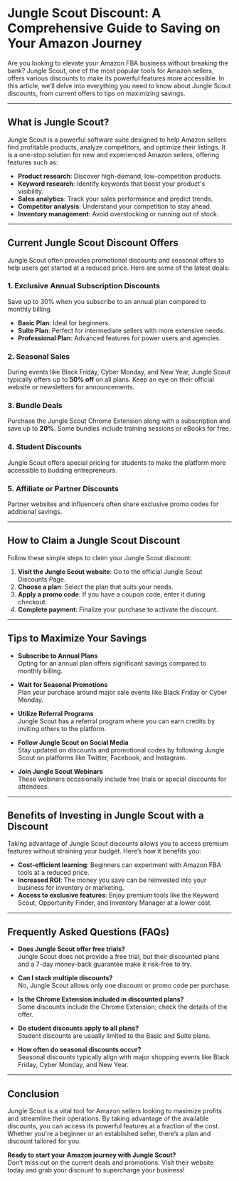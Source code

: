 # Jungle Scout Discount: A Comprehensive Guide to Saving on Your Amazon Journey

Are you looking to elevate your Amazon FBA business without breaking the bank? Jungle Scout, one of the most popular tools for Amazon sellers, offers various discounts to make its powerful features more accessible. In this article, we’ll delve into everything you need to know about Jungle Scout discounts, from current offers to tips on maximizing savings.

---

## What is Jungle Scout? 

Jungle Scout is a powerful software suite designed to help Amazon sellers find profitable products, analyze competitors, and optimize their listings. It is a one-stop solution for new and experienced Amazon sellers, offering features such as:

- **Product research**: Discover high-demand, low-competition products.
- **Keyword research**: Identify keywords that boost your product's visibility.
- **Sales analytics**: Track your sales performance and predict trends.
- **Competitor analysis**: Understand your competition to stay ahead.
- **Inventory management**: Avoid overstocking or running out of stock.

---

## Current Jungle Scout Discount Offers

Jungle Scout often provides promotional discounts and seasonal offers to help users get started at a reduced price. Here are some of the latest deals:

### 1. Exclusive Annual Subscription Discounts
Save up to 30% when you subscribe to an annual plan compared to monthly billing.

- **Basic Plan**: Ideal for beginners.
- **Suite Plan**: Perfect for intermediate sellers with more extensive needs.
- **Professional Plan**: Advanced features for power users and agencies.

### 2. Seasonal Sales
During events like Black Friday, Cyber Monday, and New Year, Jungle Scout typically offers up to **50% off** on all plans. Keep an eye on their official website or newsletters for announcements.

### 3. Bundle Deals
Purchase the Jungle Scout Chrome Extension along with a subscription and save up to **20%**. Some bundles include training sessions or eBooks for free.

### 4. Student Discounts
Jungle Scout offers special pricing for students to make the platform more accessible to budding entrepreneurs.

### 5. Affiliate or Partner Discounts
Partner websites and influencers often share exclusive promo codes for additional savings.

---

## How to Claim a Jungle Scout Discount

Follow these simple steps to claim your Jungle Scout discount:

1. **Visit the Jungle Scout website**: Go to the official Jungle Scout Discounts Page.
2. **Choose a plan**: Select the plan that suits your needs.
3. **Apply a promo code**: If you have a coupon code, enter it during checkout.
4. **Complete payment**: Finalize your purchase to activate the discount.

---

## Tips to Maximize Your Savings

- **Subscribe to Annual Plans**  
  Opting for an annual plan offers significant savings compared to monthly billing.

- **Wait for Seasonal Promotions**  
  Plan your purchase around major sale events like Black Friday or Cyber Monday.

- **Utilize Referral Programs**  
  Jungle Scout has a referral program where you can earn credits by inviting others to the platform.

- **Follow Jungle Scout on Social Media**  
  Stay updated on discounts and promotional codes by following Jungle Scout on platforms like Twitter, Facebook, and Instagram.

- **Join Jungle Scout Webinars**  
  These webinars occasionally include free trials or special discounts for attendees.

---

## Benefits of Investing in Jungle Scout with a Discount

Taking advantage of Jungle Scout discounts allows you to access premium features without straining your budget. Here’s how it benefits you:

- **Cost-efficient learning**: Beginners can experiment with Amazon FBA tools at a reduced price.
- **Increased ROI**: The money you save can be reinvested into your business for inventory or marketing.
- **Access to exclusive features**: Enjoy premium tools like the Keyword Scout, Opportunity Finder, and Inventory Manager at a lower cost.

---

## Frequently Asked Questions (FAQs)

- **Does Jungle Scout offer free trials?**  
  Jungle Scout does not provide a free trial, but their discounted plans and a 7-day money-back guarantee make it risk-free to try.

- **Can I stack multiple discounts?**  
  No, Jungle Scout allows only one discount or promo code per purchase.

- **Is the Chrome Extension included in discounted plans?**  
  Some discounts include the Chrome Extension; check the details of the offer.

- **Do student discounts apply to all plans?**  
  Student discounts are usually limited to the Basic and Suite plans.

- **How often do seasonal discounts occur?**  
  Seasonal discounts typically align with major shopping events like Black Friday, Cyber Monday, and New Year.

---

## Conclusion

Jungle Scout is a vital tool for Amazon sellers looking to maximize profits and streamline their operations. By taking advantage of the available discounts, you can access its powerful features at a fraction of the cost. Whether you're a beginner or an established seller, there’s a plan and discount tailored for you.

**Ready to start your Amazon journey with Jungle Scout?**  
Don’t miss out on the current deals and promotions. Visit their website today and grab your discount to supercharge your business!
```
